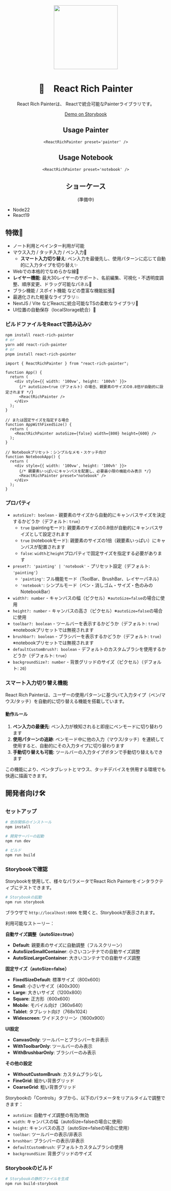 <div align="center">
<img src="https://github.com/user-attachments/assets/882ba142-0fd8-4c34-857c-014de5c79bd8" width="200" />

# 🎨　React Rich Painter

React Rich Painterは、
Reactで統合可能なPainterライブラリです。


[Demo on Storybook](https://story-book-react-rich-painter.vercel.app)

## Usage Painter

```tsx
<ReactRichPainter preset='painter' />
```

## Usage Notebook

```tsx
<ReactRichPainter preset='notebook' />
```

## ショーケース

(準備中)

</div>

- Node22
- React19

## 特徴🌴
* ノート利用とペインター利用が可能
* マウス入力 / タッチ入力 / ペン入力🚀
  * **スマート入力切り替え**: ペン入力を最優先し、使用パターンに応じて自動的に入力タイプを切り替え✨
* Webでの本格的でなめらかな線👥
* **レイヤー機能**: 最大30レイヤーのサポート、名前編集、可視化・不透明度調整、順序変更、ドラッグ可能なパネル📱
* ブラシ機能 / スポイト機能 などの豊富な機能拡張🎨
* 最適化された軽量なライブラリ💥
* NextJS / Vite などReactに統合可能なTSの柔軟なライブラリ🤖
* UI位置の自動保存（localStorage統合）💾

### ビルドファイルをReactで読み込み💡

```bash
npm install react-rich-painter
# or
yarn add react-rich-painter
# or
pnpm install react-rich-painter
```

```tsx
import { ReactRichPainter } from "react-rich-painter";

function App() {
  return (
    <div style={{ width: '100vw', height: '100vh' }}>
      {/* autoSize=true（デフォルト）の場合、親要素のサイズの0.8倍が自動的に設定されます */}
      <ReactRichPainter />
    </div>
  );
}

// または固定サイズを指定する場合
function AppWithFixedSize() {
  return (
    <ReactRichPainter autoSize={false} width={800} height={600} />
  );
}

// Notebookプリセット：シンプルなメモ・スケッチ向け
function NotebookApp() {
  return (
    <div style={{ width: '100vw', height: '100vh' }}>
      {/* 親要素いっぱいにキャンバスを配置し、必要最小限の機能のみ表示 */}
      <ReactRichPainter preset="notebook" />
    </div>
  );
}
```

### プロパティ

- `autoSize?: boolean` - 親要素のサイズから自動的にキャンバスサイズを決定するかどうか（デフォルト: `true`）
  - `true` (paintingモード): 親要素のサイズの0.8倍が自動的にキャンバスサイズとして設定されます
  - `true` (notebookモード): 親要素のサイズの1倍（親要素いっぱい）にキャンバスが配置されます
  - `false`: `width`と`height`プロパティで固定サイズを指定する必要があります
- `preset?: 'painting' | 'notebook'` - プリセット設定（デフォルト: `'painting'`）
  - `'painting'`: フル機能モード（ToolBar、BrushBar、レイヤーパネル）
  - `'notebook'`: シンプルモード（ペン・消しゴム・サイズ・色のみのNotebookBar）
- `width?: number` - キャンバスの幅（ピクセル）※`autoSize=false`の場合に使用
- `height?: number` - キャンバスの高さ（ピクセル）※`autoSize=false`の場合に使用
- `toolbar?: boolean` - ツールバーを表示するかどうか（デフォルト: `true`）※notebookプリセットでは無視されます
- `brushbar?: boolean` - ブラシバーを表示するかどうか（デフォルト: `true`）※notebookプリセットでは無視されます
- `defaultCustomBrush?: boolean` - デフォルトのカスタムブラシを使用するかどうか（デフォルト: `true`）
- `backgroundSize?: number` - 背景グリッドのサイズ（ピクセル）（デフォルト: `20`）

### スマート入力切り替え機能

React Rich Painterは、ユーザーの使用パターンに基づいて入力タイプ（ペン/マウス/タッチ）を自動的に切り替える機能を搭載しています。

#### 動作ルール

1. **ペン入力の最優先**: ペン入力が検知されると即座にペンモードに切り替わります
2. **使用パターンの追跡**: ペンモード中に他の入力（マウス/タッチ）を連続して使用すると、自動的にその入力タイプに切り替わります
3. **手動切り替えも可能**: ツールバーの入力タイプボタンで手動切り替えもできます

この機能により、ペンタブレットとマウス、タッチデバイスを併用する環境でも快適に描画できます。

## 開発者向け🛠️

### セットアップ

```bash
# 依存関係のインストール
npm install

# 開発サーバーの起動
npm run dev

# ビルド
npm run build
```

### Storybookで確認

Storybookを使用して、様々なパラメータでReact Rich Painterをインタラクティブにテストできます。

```bash
# Storybookの起動
npm run storybook
```

ブラウザで `http://localhost:6006` を開くと、Storybookが表示されます。

利用可能なストーリー：

**自動サイズ調整（autoSize=true）**
- **Default**: 親要素のサイズに自動調整（フルスクリーン）
- **AutoSizeSmallContainer**: 小さいコンテナでの自動サイズ調整
- **AutoSizeLargeContainer**: 大きいコンテナでの自動サイズ調整

**固定サイズ（autoSize=false）**
- **FixedSizeDefault**: 標準サイズ（800x600）
- **Small**: 小さいサイズ（400x300）
- **Large**: 大きいサイズ（1200x800）
- **Square**: 正方形（600x600）
- **Mobile**: モバイル向け（360x640）
- **Tablet**: タブレット向け（768x1024）
- **Widescreen**: ワイドスクリーン（1600x900）

**UI設定**
- **CanvasOnly**: ツールバーとブラシバーを非表示
- **WithToolbarOnly**: ツールバーのみ表示
- **WithBrushbarOnly**: ブラシバーのみ表示

**その他の設定**
- **WithoutCustomBrush**: カスタムブラシなし
- **FineGrid**: 細かい背景グリッド
- **CoarseGrid**: 粗い背景グリッド

Storybookの「Controls」タブから、以下のパラメータをリアルタイムで調整できます：
- `autoSize`: 自動サイズ調整の有効/無効
- `width`: キャンバスの幅（autoSize=falseの場合に使用）
- `height`: キャンバスの高さ（autoSize=falseの場合に使用）
- `toolbar`: ツールバーの表示/非表示
- `brushbar`: ブラシバーの表示/非表示
- `defaultCustomBrush`: デフォルトカスタムブラシの使用
- `backgroundSize`: 背景グリッドのサイズ

### Storybookのビルド

```bash
# Storybookの静的ファイルを生成
npm run build-storybook
```

